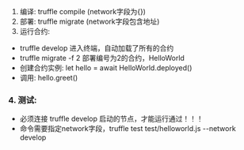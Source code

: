1. 编译: truffle compile (network字段为{})
2. 部署: truffle migrate (network字段包含地址)
3. 运行合约: 
  * truffle develop 进入终端，自动加载了所有的合约
  * truffle migrate -f 2 部署编号为2的合约，HelloWorld
  * 创建合约实例: let hello = await HelloWorld.deployed()
  * 调用: hello.greet()
### 4. 测试: 
  * 必须连接 truffle develop 启动的节点，才能运行通过！！！
  * 命令需要指定network字段，truffle test test/helloworld.js --network develop  